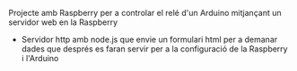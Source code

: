 Projecte amb Raspberry per a controlar el relé d'un Arduino mitjançant
un servidor web en la Raspberry

- Servidor http amb node.js que envie un formulari html per a demanar 
dades que després es faran servir per a la configuració de la
Raspberry i l'Arduino
